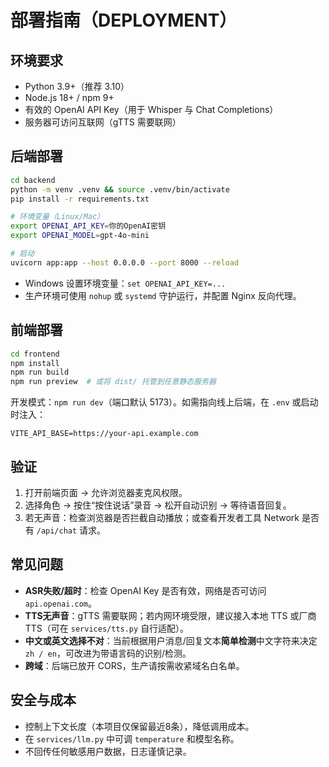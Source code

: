 # 部署指南（DEPLOYMENT）

## 环境要求
- Python 3.9+（推荐 3.10）
- Node.js 18+ / npm 9+
- 有效的 OpenAI API Key（用于 Whisper 与 Chat Completions）
- 服务器可访问互联网（gTTS 需要联网）

## 后端部署
```bash
cd backend
python -m venv .venv && source .venv/bin/activate
pip install -r requirements.txt

# 环境变量（Linux/Mac）
export OPENAI_API_KEY=你的OpenAI密钥
export OPENAI_MODEL=gpt-4o-mini

# 启动
uvicorn app:app --host 0.0.0.0 --port 8000 --reload
```
- Windows 设置环境变量：`set OPENAI_API_KEY=...`
- 生产环境可使用 `nohup` 或 `systemd` 守护运行，并配置 Nginx 反向代理。

## 前端部署
```bash
cd frontend
npm install
npm run build
npm run preview  # 或将 dist/ 托管到任意静态服务器
```
开发模式：`npm run dev`（端口默认 5173）。如需指向线上后端，在 `.env` 或启动时注入：
```
VITE_API_BASE=https://your-api.example.com
```

## 验证
1. 打开前端页面 → 允许浏览器麦克风权限。
2. 选择角色 → 按住“按住说话”录音 → 松开自动识别 → 等待语音回复。
3. 若无声音：检查浏览器是否拦截自动播放；或查看开发者工具 Network 是否有 `/api/chat` 请求。

## 常见问题
- **ASR失败/超时**：检查 OpenAI Key 是否有效，网络是否可访问 `api.openai.com`。
- **TTS无声音**：gTTS 需要联网；若内网环境受限，建议接入本地 TTS 或厂商 TTS（可在 `services/tts.py` 自行适配）。
- **中文或英文选择不对**：当前根据用户消息/回复文本**简单检测**中文字符来决定 `zh / en`，可改进为带语言码的识别/检测。
- **跨域**：后端已放开 CORS，生产请按需收紧域名白名单。

## 安全与成本
- 控制上下文长度（本项目仅保留最近8条），降低调用成本。
- 在 `services/llm.py` 中可调 `temperature` 和模型名称。
- 不回传任何敏感用户数据，日志谨慎记录。

